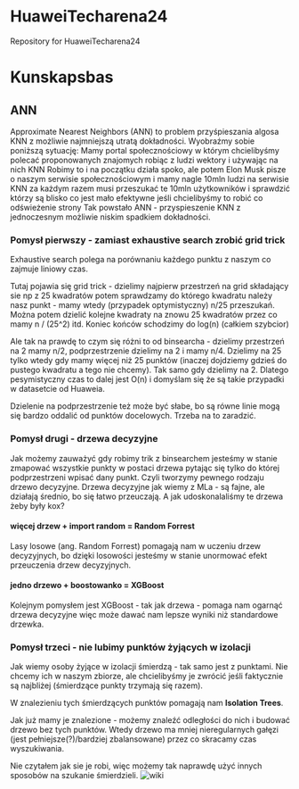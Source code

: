 # HuaweiTecharena24
Repository for HuaweiTecharena24

# Kunskapsbas
## ANN
Approximate Nearest Neighbors (ANN) to problem przyśpieszania algosa KNN z możliwie najmniejszą utratą dokładności. Wyobraźmy sobie poniższą sytuację:
Mamy portal społecznościowy w którym chcielibyśmy polecać proponowanych znajomych robiąc z ludzi wektory i używając na nich KNN
Robimy to i na początku działa spoko, ale potem Elon Musk pisze o naszym serwisie społecznościowym i mamy nagle 10mln ludzi na serwisie
KNN za każdym razem musi przeszukać te 10mln użytkowników i sprawdzić którzy są blisko co jest mało efektywne jeśli chcielibyśmy to robić co odświeżenie strony
Tak powstało ANN - przyspieszenie KNN z jednoczesnym możliwie niskim spadkiem dokładności.

### Pomysł pierwszy - zamiast exhaustive search zrobić grid trick
Exhaustive search polega na porównaniu każdego punktu z naszym co zajmuje liniowy czas.

Tutaj pojawia się grid trick - dzielimy najpierw przestrzeń na grid składający sie np z 25 kwadratów potem sprawdzamy do którego kwadratu należy nasz punkt - mamy wtedy (przypadek optymistyczny) n/25 przeszukań.
Można potem dzielić kolejne kwadraty na znowu 25 kwadratów przez co mamy n / (25^2) itd. Koniec końców schodzimy do log(n) (całkiem szybcior)

Ale tak na prawdę to czym się różni to od binsearcha - dzielimy przestrzeń na 2 mamy n/2, podprzestrzenie dzielimy na 2 i mamy n/4. 
Dzielimy na 25 tylko wtedy gdy mamy więcej niż 25 punktów (inaczej dojdziemy gdzieś do pustego kwadratu a tego nie chcemy). 
Tak samo gdy dzielimy na 2. Dlatego pesymistyczny czas to dalej jest O(n) i domyślam się że są takie przypadki w datasetcie od Huaweia.

Dzielenie na podprzestrzenie też może być słabe, bo są równe linie mogą się bardzo oddalić od punktów docelowych.
Trzeba na to zaradzić.

### Pomysł drugi - drzewa decyzyjne
Jak możemy zauważyć gdy robimy trik z binsearchem jesteśmy w stanie zmapować wszystkie punkty w postaci drzewa pytając się tylko do której podprzestrzeni wpisać dany punkt.
Czyli tworzymy pewnego rodzaju drzewo decyzyjne. Drzewa decyzyjne jak wiemy z MLa - są fajne, ale działają średnio, bo się łatwo przeuczają.
A jak udoskonalaliśmy te drzewa żeby były kox?

#### więcej drzew + import random = Random Forrest
Lasy losowe (ang. Random Forrest) pomagają nam w uczeniu drzew decyzyjnych, bo dzięki losowości jesteśmy w stanie unormować efekt przeuczenia drzew decyzyjnych.

#### jedno drzewo + boostowanko = XGBoost
Kolejnym pomysłem jest XGBoost - tak jak drzewa - pomaga nam ogarnąć drzewa decyzyjne więc może dawać nam lepsze wyniki niż standardowe drzewka.

### Pomysł trzeci - nie lubimy punktów żyjących w izolacji
Jak wiemy osoby żyjące w izolacji śmierdzą - tak samo jest z punktami.
Nie chcemy ich w naszym zbiorze, ale chcielibyśmy je zwrócić jeśli faktycznie są najbliżej (śmierdzące punkty trzymają się razem).

W znalezieniu tych śmierdzących punktów pomagają nam **Isolation Trees**. 

Jak już mamy je znalezione - możemy znaleźć odległości do nich i budować drzewo bez tych punktów.
Wtedy drzewo ma mniej nieregularnych gałęzi (jest pełniejsze(?)/bardziej zbalansowane) przez co skracamy czas wyszukiwania.

Nie czytałem jak sie je robi, więc możemy tak naprawdę użyć innych sposobów na szukanie śmierdzieli. ![wiki](https://en.wikipedia.org/wiki/Anomaly_detection#Methods)







